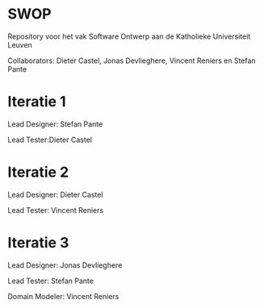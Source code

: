 SWOP
====
Repository voor het vak Software Ontwerp aan de Katholieke Universiteit Leuven

Collaborators: Dieter Castel, Jonas Devlieghere, Vincent Reniers en Stefan Pante


Iteratie 1
==========

Lead Designer: Stefan Pante

Lead Tester:Dieter Castel


Iteratie 2
==========

Lead Designer: Dieter Castel

Lead Tester: Vincent Reniers

Iteratie 3
==========

Lead Designer: Jonas Devlieghere

Lead Tester: Stefan Pante

Domain Modeler: Vincent Reniers